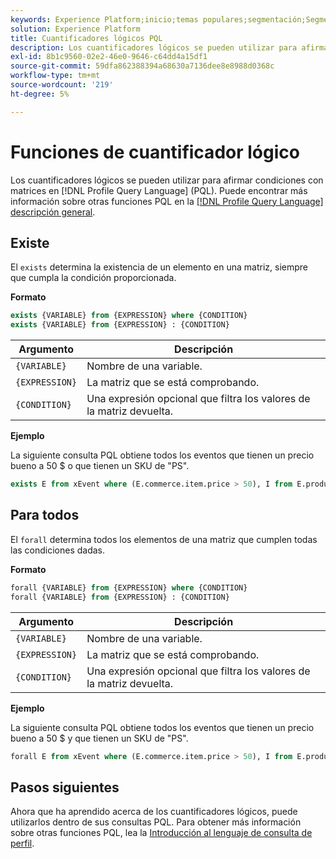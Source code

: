 ```yaml
---
keywords: Experience Platform;inicio;temas populares;segmentación;Segmentación;Servicio de segmentación;pql;PQL;Lenguaje de consulta de perfil;cuantificadores lógicos;cuantificador lógico;
solution: Experience Platform
title: Cuantificadores lógicos PQL
description: Los cuantificadores lógicos se pueden utilizar para afirmar condiciones con matrices en el lenguaje de consulta de perfil (PQL).
exl-id: 8b1c9560-02e2-46e0-9646-c64dd4a15df1
source-git-commit: 59dfa862388394a68630a7136dee8e8988d0368c
workflow-type: tm+mt
source-wordcount: '219'
ht-degree: 5%

---
```


# Funciones de cuantificador lógico

Los cuantificadores lógicos se pueden utilizar para afirmar condiciones con matrices en [!DNL Profile Query Language] (PQL). Puede encontrar más información sobre otras funciones PQL en la [[!DNL Profile Query Language] descripción general](./overview.md).

## Existe

El `exists` determina la existencia de un elemento en una matriz, siempre que cumpla la condición proporcionada.

**Formato**

```sql
exists {VARIABLE} from {EXPRESSION} where {CONDITION}
exists {VARIABLE} from {EXPRESSION} : {CONDITION}
```

| Argumento | Descripción |
| ---------- | ----------- |
| `{VARIABLE}` | Nombre de una variable. |
| `{EXPRESSION}` | La matriz que se está comprobando. |
| `{CONDITION}` | Una expresión opcional que filtra los valores de la matriz devuelta. |

**Ejemplo**

La siguiente consulta PQL obtiene todos los eventos que tienen un precio bueno a 50 $ o que tienen un SKU de &quot;PS&quot;.

```sql
exists E from xEvent where (E.commerce.item.price > 50), I from E.productListItems where I.SKU = "PS"
```

## Para todos

El `forall` determina todos los elementos de una matriz que cumplen todas las condiciones dadas.

**Formato**

```sql
forall {VARIABLE} from {EXPRESSION} where {CONDITION}
forall {VARIABLE} from {EXPRESSION} : {CONDITION}
```

| Argumento | Descripción |
| ---------- | ----------- |
| `{VARIABLE}` | Nombre de una variable. |
| `{EXPRESSION}` | La matriz que se está comprobando. |
| `{CONDITION}` | Una expresión opcional que filtra los valores de la matriz devuelta. |

**Ejemplo**

La siguiente consulta PQL obtiene todos los eventos que tienen un precio bueno a 50 $ y que tienen un SKU de &quot;PS&quot;.

```sql
forall E from xEvent where (E.commerce.item.price > 50), I from E.productListItems where I.SKU = "PS"
```

## Pasos siguientes

Ahora que ha aprendido acerca de los cuantificadores lógicos, puede utilizarlos dentro de sus consultas PQL. Para obtener más información sobre otras funciones PQL, lea la [Introducción al lenguaje de consulta de perfil](./overview.md).
